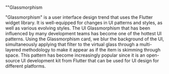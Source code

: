 ""Glassmorphism

"Glassmorphism" is a user interface design trend that uses the Flutter widget library. It is well-equipped for changes in UI patterns and styles, as well as various evolving styles. The UI Glassmorphism that has been influenced by many development teams has become one of the hottest UI patterns. Using the Glassmorphism card, we blur the background of the UI, simultaneously applying that filter to the virtual glass through a multi-layered methodology to make it appear as if the item is skimming through space. This pattern has become increasingly popular since it is an open-source UI development kit from Flutter that can be used for UI design for different platforms.

